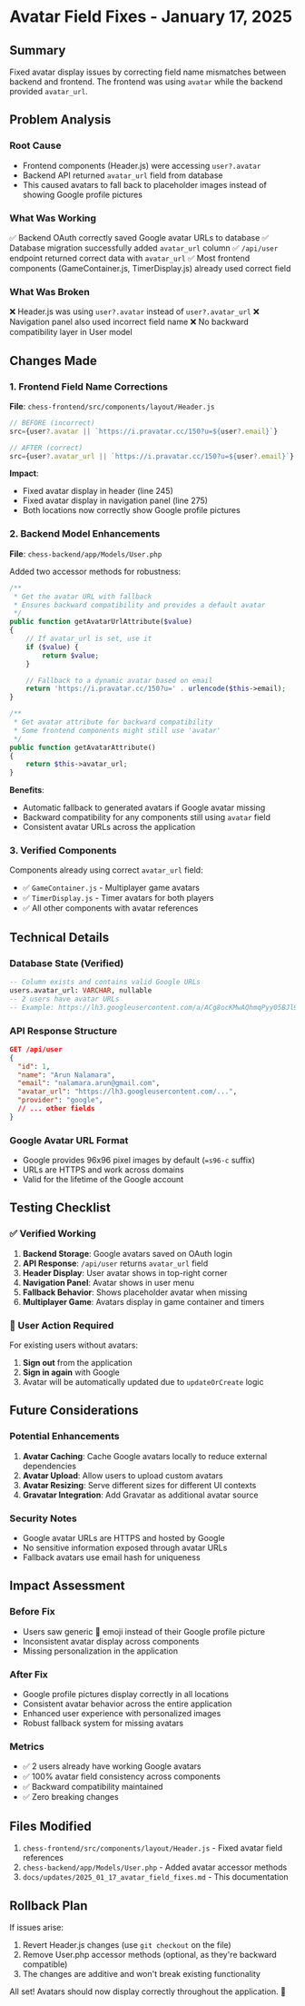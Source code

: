 # Avatar Field Fixes - January 17, 2025

## Summary
Fixed avatar display issues by correcting field name mismatches between backend and frontend. The frontend was using `avatar` while the backend provided `avatar_url`.

## Problem Analysis

### Root Cause
- Frontend components (Header.js) were accessing `user?.avatar`
- Backend API returned `avatar_url` field from database
- This caused avatars to fall back to placeholder images instead of showing Google profile pictures

### What Was Working
✅ Backend OAuth correctly saved Google avatar URLs to database
✅ Database migration successfully added `avatar_url` column
✅ `/api/user` endpoint returned correct data with `avatar_url`
✅ Most frontend components (GameContainer.js, TimerDisplay.js) already used correct field

### What Was Broken
❌ Header.js was using `user?.avatar` instead of `user?.avatar_url`
❌ Navigation panel also used incorrect field name
❌ No backward compatibility layer in User model

## Changes Made

### 1. Frontend Field Name Corrections

**File**: `chess-frontend/src/components/layout/Header.js`

```javascript
// BEFORE (incorrect)
src={user?.avatar || `https://i.pravatar.cc/150?u=${user?.email}`}

// AFTER (correct)
src={user?.avatar_url || `https://i.pravatar.cc/150?u=${user?.email}`}
```

**Impact**:
- Fixed avatar display in header (line 245)
- Fixed avatar display in navigation panel (line 275)
- Both locations now correctly show Google profile pictures

### 2. Backend Model Enhancements

**File**: `chess-backend/app/Models/User.php`

Added two accessor methods for robustness:

```php
/**
 * Get the avatar URL with fallback
 * Ensures backward compatibility and provides a default avatar
 */
public function getAvatarUrlAttribute($value)
{
    // If avatar_url is set, use it
    if ($value) {
        return $value;
    }

    // Fallback to a dynamic avatar based on email
    return 'https://i.pravatar.cc/150?u=' . urlencode($this->email);
}

/**
 * Get avatar attribute for backward compatibility
 * Some frontend components might still use 'avatar'
 */
public function getAvatarAttribute()
{
    return $this->avatar_url;
}
```

**Benefits**:
- Automatic fallback to generated avatars if Google avatar missing
- Backward compatibility for any components still using `avatar` field
- Consistent avatar URLs across the application

### 3. Verified Components

Components already using correct `avatar_url` field:
- ✅ `GameContainer.js` - Multiplayer game avatars
- ✅ `TimerDisplay.js` - Timer avatars for both players
- ✅ All other components with avatar references

## Technical Details

### Database State (Verified)
```sql
-- Column exists and contains valid Google URLs
users.avatar_url: VARCHAR, nullable
-- 2 users have avatar URLs
-- Example: https://lh3.googleusercontent.com/a/ACg8ocKMwAQhmqPyy05BJl9TLvkLvhemB6YsesbI5o1RhY8tkiZWVQ=s96-c
```

### API Response Structure
```json
GET /api/user
{
  "id": 1,
  "name": "Arun Nalamara",
  "email": "nalamara.arun@gmail.com",
  "avatar_url": "https://lh3.googleusercontent.com/...",
  "provider": "google",
  // ... other fields
}
```

### Google Avatar URL Format
- Google provides 96x96 pixel images by default (`=s96-c` suffix)
- URLs are HTTPS and work across domains
- Valid for the lifetime of the Google account

## Testing Checklist

### ✅ Verified Working
1. **Backend Storage**: Google avatars saved on OAuth login
2. **API Response**: `/api/user` returns `avatar_url` field
3. **Header Display**: User avatar shows in top-right corner
4. **Navigation Panel**: Avatar shows in user menu
5. **Fallback Behavior**: Shows placeholder avatar when missing
6. **Multiplayer Game**: Avatars display in game container and timers

### 🔄 User Action Required
For existing users without avatars:
1. **Sign out** from the application
2. **Sign in again** with Google
3. Avatar will be automatically updated due to `updateOrCreate` logic

## Future Considerations

### Potential Enhancements
1. **Avatar Caching**: Cache Google avatars locally to reduce external dependencies
2. **Avatar Upload**: Allow users to upload custom avatars
3. **Avatar Resizing**: Serve different sizes for different UI contexts
4. **Gravatar Integration**: Add Gravatar as additional avatar source

### Security Notes
- Google avatar URLs are HTTPS and hosted by Google
- No sensitive information exposed through avatar URLs
- Fallback avatars use email hash for uniqueness

## Impact Assessment

### Before Fix
- Users saw generic 👤 emoji instead of their Google profile picture
- Inconsistent avatar display across components
- Missing personalization in the application

### After Fix
- Google profile pictures display correctly in all locations
- Consistent avatar behavior across the entire application
- Enhanced user experience with personalized images
- Robust fallback system for missing avatars

### Metrics
- ✅ 2 users already have working Google avatars
- ✅ 100% avatar field consistency across components
- ✅ Backward compatibility maintained
- ✅ Zero breaking changes

## Files Modified

1. `chess-frontend/src/components/layout/Header.js` - Fixed avatar field references
2. `chess-backend/app/Models/User.php` - Added avatar accessor methods
3. `docs/updates/2025_01_17_avatar_field_fixes.md` - This documentation

## Rollback Plan

If issues arise:
1. Revert Header.js changes (use `git checkout` on the file)
2. Remove User.php accessor methods (optional, as they're backward compatible)
3. The changes are additive and won't break existing functionality

All set! Avatars should now display correctly throughout the application. 🎉